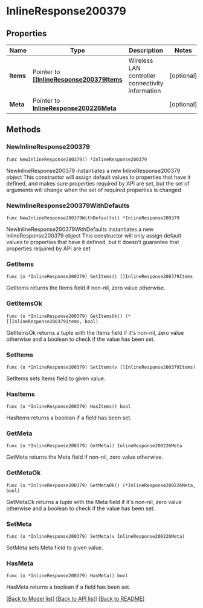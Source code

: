 # InlineResponse200379

## Properties

Name | Type | Description | Notes
------------ | ------------- | ------------- | -------------
**Items** | Pointer to [**[]InlineResponse200379Items**](InlineResponse200379Items.md) | Wireless LAN controller connectivity information | [optional] 
**Meta** | Pointer to [**InlineResponse200226Meta**](InlineResponse200226Meta.md) |  | [optional] 

## Methods

### NewInlineResponse200379

`func NewInlineResponse200379() *InlineResponse200379`

NewInlineResponse200379 instantiates a new InlineResponse200379 object
This constructor will assign default values to properties that have it defined,
and makes sure properties required by API are set, but the set of arguments
will change when the set of required properties is changed

### NewInlineResponse200379WithDefaults

`func NewInlineResponse200379WithDefaults() *InlineResponse200379`

NewInlineResponse200379WithDefaults instantiates a new InlineResponse200379 object
This constructor will only assign default values to properties that have it defined,
but it doesn't guarantee that properties required by API are set

### GetItems

`func (o *InlineResponse200379) GetItems() []InlineResponse200379Items`

GetItems returns the Items field if non-nil, zero value otherwise.

### GetItemsOk

`func (o *InlineResponse200379) GetItemsOk() (*[]InlineResponse200379Items, bool)`

GetItemsOk returns a tuple with the Items field if it's non-nil, zero value otherwise
and a boolean to check if the value has been set.

### SetItems

`func (o *InlineResponse200379) SetItems(v []InlineResponse200379Items)`

SetItems sets Items field to given value.

### HasItems

`func (o *InlineResponse200379) HasItems() bool`

HasItems returns a boolean if a field has been set.

### GetMeta

`func (o *InlineResponse200379) GetMeta() InlineResponse200226Meta`

GetMeta returns the Meta field if non-nil, zero value otherwise.

### GetMetaOk

`func (o *InlineResponse200379) GetMetaOk() (*InlineResponse200226Meta, bool)`

GetMetaOk returns a tuple with the Meta field if it's non-nil, zero value otherwise
and a boolean to check if the value has been set.

### SetMeta

`func (o *InlineResponse200379) SetMeta(v InlineResponse200226Meta)`

SetMeta sets Meta field to given value.

### HasMeta

`func (o *InlineResponse200379) HasMeta() bool`

HasMeta returns a boolean if a field has been set.


[[Back to Model list]](../README.md#documentation-for-models) [[Back to API list]](../README.md#documentation-for-api-endpoints) [[Back to README]](../README.md)


